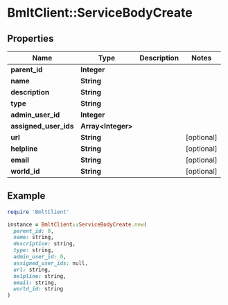 # BmltClient::ServiceBodyCreate

## Properties

| Name | Type | Description | Notes |
| ---- | ---- | ----------- | ----- |
| **parent_id** | **Integer** |  |  |
| **name** | **String** |  |  |
| **description** | **String** |  |  |
| **type** | **String** |  |  |
| **admin_user_id** | **Integer** |  |  |
| **assigned_user_ids** | **Array&lt;Integer&gt;** |  |  |
| **url** | **String** |  | [optional] |
| **helpline** | **String** |  | [optional] |
| **email** | **String** |  | [optional] |
| **world_id** | **String** |  | [optional] |

## Example

```ruby
require 'BmltClient'

instance = BmltClient::ServiceBodyCreate.new(
  parent_id: 0,
  name: string,
  description: string,
  type: string,
  admin_user_id: 0,
  assigned_user_ids: null,
  url: string,
  helpline: string,
  email: string,
  world_id: string
)
```

